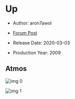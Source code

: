 # Up

* Author: aron7awol

* [Forum Post](https://www.avsforum.com/threads/bass-eq-for-filtered-movies.2995212/post-59306028)

* Release Date: 2020-03-03
* Production Year: 2009

## Atmos

![img 0](https://i.imgur.com/HHsor8y.jpg)

![img 1](https://i.imgur.com/p5VqPkC.png)

